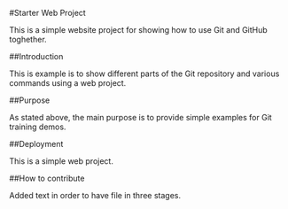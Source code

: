 #Starter Web Project

This is a simple website project for showing how to use Git and GitHub toghether.

##Introduction

This is example is to show different parts of the Git repository and various commands using a web project.

##Purpose

As stated above, the main purpose is to provide simple examples for Git training demos.

##Deployment

This is a simple web project.

##How to contribute

Added text in order to have file in three stages.